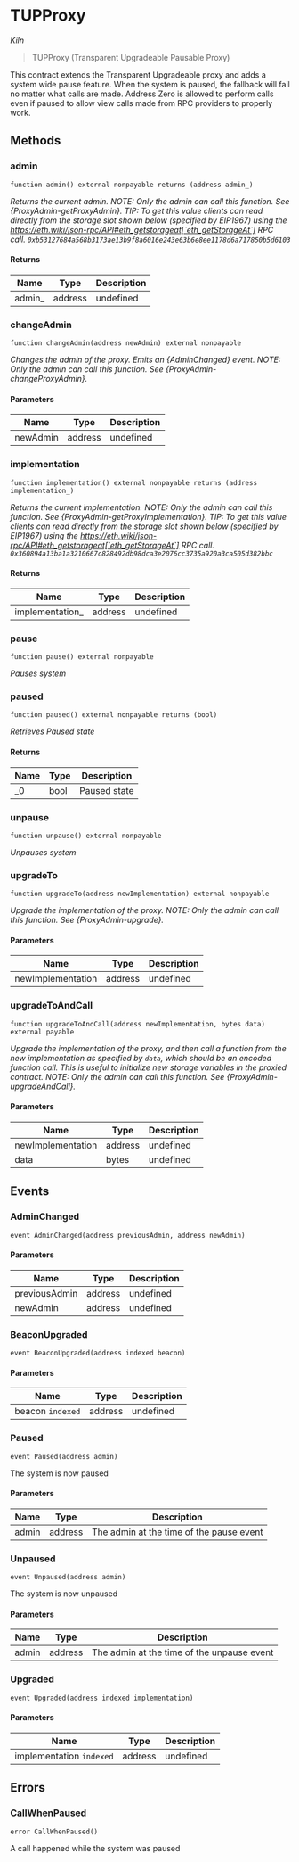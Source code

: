 # TUPProxy

*Kiln*

> TUPProxy (Transparent Upgradeable Pausable Proxy)

This contract extends the Transparent Upgradeable proxy and adds a system wide pause feature.         When the system is paused, the fallback will fail no matter what calls are made.         Address Zero is allowed to perform calls even if paused to allow view calls made         from RPC providers to properly work.



## Methods

### admin

```solidity
function admin() external nonpayable returns (address admin_)
```



*Returns the current admin. NOTE: Only the admin can call this function. See {ProxyAdmin-getProxyAdmin}. TIP: To get this value clients can read directly from the storage slot shown below (specified by EIP1967) using the https://eth.wiki/json-rpc/API#eth_getstorageat[`eth_getStorageAt`] RPC call. `0xb53127684a568b3173ae13b9f8a6016e243e63b6e8ee1178d6a717850b5d6103`*


#### Returns

| Name | Type | Description |
|---|---|---|
| admin_ | address | undefined |

### changeAdmin

```solidity
function changeAdmin(address newAdmin) external nonpayable
```



*Changes the admin of the proxy. Emits an {AdminChanged} event. NOTE: Only the admin can call this function. See {ProxyAdmin-changeProxyAdmin}.*

#### Parameters

| Name | Type | Description |
|---|---|---|
| newAdmin | address | undefined |

### implementation

```solidity
function implementation() external nonpayable returns (address implementation_)
```



*Returns the current implementation. NOTE: Only the admin can call this function. See {ProxyAdmin-getProxyImplementation}. TIP: To get this value clients can read directly from the storage slot shown below (specified by EIP1967) using the https://eth.wiki/json-rpc/API#eth_getstorageat[`eth_getStorageAt`] RPC call. `0x360894a13ba1a3210667c828492db98dca3e2076cc3735a920a3ca505d382bbc`*


#### Returns

| Name | Type | Description |
|---|---|---|
| implementation_ | address | undefined |

### pause

```solidity
function pause() external nonpayable
```



*Pauses system*


### paused

```solidity
function paused() external nonpayable returns (bool)
```



*Retrieves Paused state*


#### Returns

| Name | Type | Description |
|---|---|---|
| _0 | bool | Paused state |

### unpause

```solidity
function unpause() external nonpayable
```



*Unpauses system*


### upgradeTo

```solidity
function upgradeTo(address newImplementation) external nonpayable
```



*Upgrade the implementation of the proxy. NOTE: Only the admin can call this function. See {ProxyAdmin-upgrade}.*

#### Parameters

| Name | Type | Description |
|---|---|---|
| newImplementation | address | undefined |

### upgradeToAndCall

```solidity
function upgradeToAndCall(address newImplementation, bytes data) external payable
```



*Upgrade the implementation of the proxy, and then call a function from the new implementation as specified by `data`, which should be an encoded function call. This is useful to initialize new storage variables in the proxied contract. NOTE: Only the admin can call this function. See {ProxyAdmin-upgradeAndCall}.*

#### Parameters

| Name | Type | Description |
|---|---|---|
| newImplementation | address | undefined |
| data | bytes | undefined |



## Events

### AdminChanged

```solidity
event AdminChanged(address previousAdmin, address newAdmin)
```





#### Parameters

| Name | Type | Description |
|---|---|---|
| previousAdmin  | address | undefined |
| newAdmin  | address | undefined |

### BeaconUpgraded

```solidity
event BeaconUpgraded(address indexed beacon)
```





#### Parameters

| Name | Type | Description |
|---|---|---|
| beacon `indexed` | address | undefined |

### Paused

```solidity
event Paused(address admin)
```

The system is now paused



#### Parameters

| Name | Type | Description |
|---|---|---|
| admin  | address | The admin at the time of the pause event |

### Unpaused

```solidity
event Unpaused(address admin)
```

The system is now unpaused



#### Parameters

| Name | Type | Description |
|---|---|---|
| admin  | address | The admin at the time of the unpause event |

### Upgraded

```solidity
event Upgraded(address indexed implementation)
```





#### Parameters

| Name | Type | Description |
|---|---|---|
| implementation `indexed` | address | undefined |



## Errors

### CallWhenPaused

```solidity
error CallWhenPaused()
```

A call happened while the system was paused






